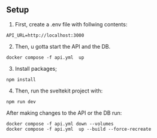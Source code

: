 ## Setup
1. First, create a .env file with follwing contents:
```
API_URL=http://localhost:3000
```
2. Then, u gotta start the API and the DB. 

```
docker compose -f api.yml  up 
```
3. Install packages;
```
npm install
```
4. Then, run the sveltekit project with:
```
npm run dev
```

After making changes to the API or the DB run:
```
docker compose -f api.yml down --volumes
docker compose -f api.yml  up --build --force-recreate
```
